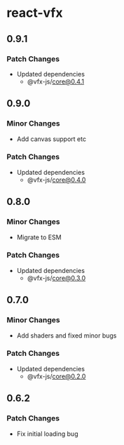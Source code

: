 # react-vfx

## 0.9.1

### Patch Changes

-   Updated dependencies
    -   @vfx-js/core@0.4.1

## 0.9.0

### Minor Changes

-   Add canvas support etc

### Patch Changes

-   Updated dependencies
    -   @vfx-js/core@0.4.0

## 0.8.0

### Minor Changes

-   Migrate to ESM

### Patch Changes

-   Updated dependencies
    -   @vfx-js/core@0.3.0

## 0.7.0

### Minor Changes

-   Add shaders and fixed minor bugs

### Patch Changes

-   Updated dependencies
    -   @vfx-js/core@0.2.0

## 0.6.2

### Patch Changes

-   Fix initial loading bug
